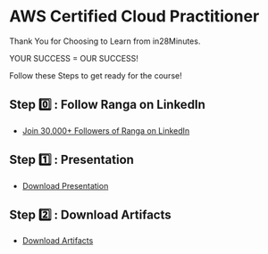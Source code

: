 # AWS Certified Cloud Practitioner

Thank You for Choosing to Learn from in28Minutes.

YOUR SUCCESS = OUR SUCCESS!

Follow these Steps to get ready for the course!

## Step 0️⃣ : Follow Ranga on LinkedIn

- [Join 30,000+ Followers of Ranga on LinkedIn](https://links.in28minutes.com/lin)

## Step 1️⃣ : Presentation

- [Download Presentation](https://github.com/in28minutes/course-material/raw/main/04-aws-certified-cloud-practitioner/AWSCertifiedCloudPractitioner-Presentation.pdf)

## Step 2️⃣ : Download Artifacts

- [Download Artifacts](https://github.com/in28minutes/course-material/raw/main/04-aws-certified-cloud-practitioner/course-downloads.zip)
